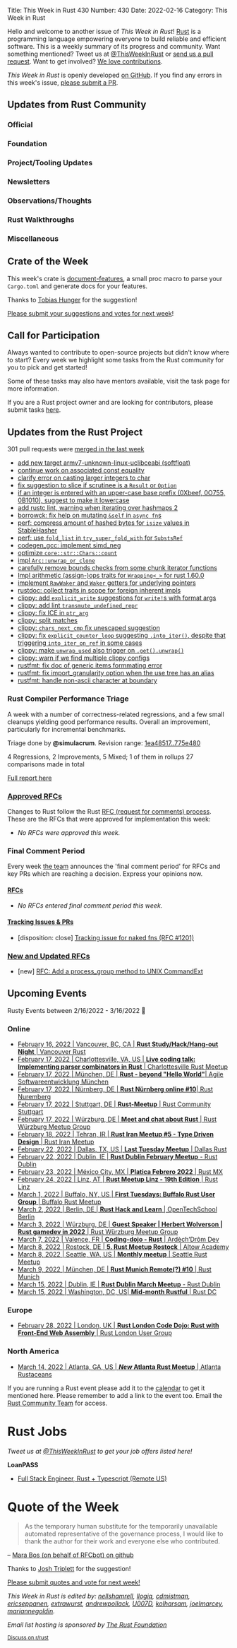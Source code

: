 Title: This Week in Rust 430
Number: 430
Date: 2022-02-16
Category: This Week in Rust

Hello and welcome to another issue of *This Week in Rust*!
[Rust](http://rust-lang.org) is a programming language empowering everyone to build reliable and efficient software.
This is a weekly summary of its progress and community.
Want something mentioned? Tweet us at [@ThisWeekInRust](https://twitter.com/ThisWeekInRust) or [send us a pull request](https://github.com/rust-lang/this-week-in-rust).
Want to get involved? [We love contributions](https://github.com/rust-lang/rust/blob/master/CONTRIBUTING.md).

*This Week in Rust* is openly developed [on GitHub](https://github.com/rust-lang/this-week-in-rust).
If you find any errors in this week's issue, [please submit a PR](https://github.com/rust-lang/this-week-in-rust/pulls).

## Updates from Rust Community

### Official

### Foundation

### Project/Tooling Updates

### Newsletters

### Observations/Thoughts

### Rust Walkthroughs

### Miscellaneous

## Crate of the Week

This week's crate is [document-features](https://crates.io/crates/document-features), a small proc macro to parse your `Cargo.toml` and generate docs for your features.

Thanks to [Tobias Hunger](https://users.rust-lang.org/t/crate-of-the-week/2704/1017) for the suggestion!

[Please submit your suggestions and votes for next week][submit_crate]!

[submit_crate]: https://users.rust-lang.org/t/crate-of-the-week/2704

## Call for Participation

Always wanted to contribute to open-source projects but didn't know where to start?
Every week we highlight some tasks from the Rust community for you to pick and get started!

Some of these tasks may also have mentors available, visit the task page for more information.

If you are a Rust project owner and are looking for contributors, please submit tasks [here][guidelines].

[guidelines]: https://users.rust-lang.org/t/twir-call-for-participation/4821

## Updates from the Rust Project

301 pull requests were [merged in the last week][merged]

[merged]: https://github.com/search?q=is%3Apr+org%3Arust-lang+is%3Amerged+merged%3A2022-01-31..2022-02-07

* [add new target armv7-unknown-linux-uclibceabi (softfloat)](https://github.com/rust-lang/rust/pull/92383)
* [continue work on associated const equality](https://github.com/rust-lang/rust/pull/93285)
* [clarify error on casting larger integers to char](https://github.com/rust-lang/rust/pull/91939)
* [fix suggestion to slice if scrutinee is a `Result` or `Option`](https://github.com/rust-lang/rust/pull/91343)
* [if an integer is entered with an upper-case base prefix (0Xbeef, 0O755, 0B1010), suggest to make it lowercase](https://github.com/rust-lang/rust/pull/93019)
* [add rustc lint, warning when iterating over hashmaps 2](https://github.com/rust-lang/rust/pull/92584)
* [borrowck: fix help on mutating `&self` in `async fn`s](https://github.com/rust-lang/rust/pull/93221)
* [perf: compress amount of hashed bytes for `isize` values in StableHasher](https://github.com/rust-lang/rust/pull/93432)
* [perf: use `fold_list` in `try_super_fold_with` for `SubstsRef`](https://github.com/rust-lang/rust/pull/93643)
* [codegen\_gcc: implement simd_neg](https://github.com/rust-lang/rustc_codegen_gcc/pull/125)
* [optimize `core::str::Chars::count`](https://github.com/rust-lang/rust/pull/90414)
* [impl `Arc::unwrap_or_clone`](https://github.com/rust-lang/rust/pull/91589)
* [carefully remove bounds checks from some chunk iterator functions](https://github.com/rust-lang/rust/pull/86988)
* [Impl arithmetic (assign-)ops traits for `Wrapping<_>` for rust 1.60.0](https://github.com/rust-lang/rust/pull/93208)
* [implement `RawWaker` and `Waker` getters for underlying pointers](https://github.com/rust-lang/rust/pull/91828)
* [rustdoc: collect traits in scope for foreign inherent impls](https://github.com/rust-lang/rust/pull/93539)
* [clippy: add `explicit_write` suggestions for `write!`s with format args](https://github.com/rust-lang/rust-clippy/pull/8365)
* [clippy: add lint `transmute_undefined_repr`](https://github.com/rust-lang/rust-clippy/pull/8398)
* [clippy: fix ICE in `ptr_arg`](https://github.com/rust-lang/rust-clippy/pull/8387)
* [clippy: split matches](https://github.com/rust-lang/rust-clippy/pull/8400)
* [clippy: `chars_next_cmp` fix unescaped suggestion](https://github.com/rust-lang/rust-clippy/pull/8376)
* [clippy: fix `explicit_counter_loop` suggesting `.into_iter()`, despite that triggering `into_iter_on_ref` in some cases](https://github.com/rust-lang/rust-clippy/pull/8382)
* [clippy: make `unwrap_used` also trigger on `.get().unwrap()`](https://github.com/rust-lang/rust-clippy/pull/8372)
* [clippy: warn if we find multiple clippy configs](https://github.com/rust-lang/rust-clippy/pull/8326)
* [rustfmt: fix doc of generic items formmating error](https://github.com/rust-lang/rustfmt/pull/5124)
* [rustfmt: fix import_granularity option when the use tree has an alias](https://github.com/rust-lang/rustfmt/pull/5209)
* [rustfmt: handle non-ascii character at boundary](https://github.com/rust-lang/rustfmt/pull/5089)

### Rust Compiler Performance Triage

A week with a number of correctness-related regressions, and a few small
cleanups yielding good performance results. Overall an improvement, particularly
for incremental benchmarks.

Triage done by **@simulacrum**.
Revision range: [1ea48517..775e480](https://perf.rust-lang.org/?start=1ea4851715893ee3f365a8ef09d47165e9a7864f&end=775e480722c7aba6ff4ff3ccec8c1f4639ae7889&absolute=false&stat=instructions%3Au)

4 Regressions, 2 Improvements, 5 Mixed; 1 of them in rollups
27 comparisons made in total

[Full report here](https://github.com/rust-lang/rustc-perf/blob/master/triage/2022-02-08.md)

### [Approved RFCs](https://github.com/rust-lang/rfcs/commits/master)

Changes to Rust follow the Rust [RFC (request for comments) process](https://github.com/rust-lang/rfcs#rust-rfcs). These
are the RFCs that were approved for implementation this week:

* *No RFCs were approved this week.*

### Final Comment Period

Every week [the team](https://www.rust-lang.org/team.html) announces the
'final comment period' for RFCs and key PRs which are reaching a
decision. Express your opinions now.

#### [RFCs](https://github.com/rust-lang/rfcs/labels/final-comment-period)

* *No RFCs entered final comment period this week.*

#### [Tracking Issues & PRs](https://github.com/rust-lang/rust/issues?q=is%3Aopen+label%3Afinal-comment-period+sort%3Aupdated-desc)

* [disposition: close] [Tracking issue for naked fns (RFC #1201)](https://github.com/rust-lang/rust/issues/32408)

### [New and Updated RFCs](https://github.com/rust-lang/rfcs/pulls)

* [new] [RFC: Add a process_group method to UNIX CommandExt](https://github.com/rust-lang/rfcs/pull/3228)

## Upcoming Events

Rusty Events between 2/16/2022 - 3/16/2022 🦀

### Online

* [February 16, 2022 | Vancouver, BC, CA | **Rust Study/Hack/Hang-out Night** | Vancouver Rust](https://www.meetup.com/Vancouver-Rust/events/283260386/)
* [February 17, 2022 | Charlottesville, VA, US | **Live coding talk: Implementing parser combinators in Rust** | Charlottesville Rust Meetup](https://www.meetup.com/Charlottesville-Rust-Meetup/events/283819886/)
* [February 17, 2022 | München, DE | **Rust - beyond "Hello World"**| Agile Softwareentwicklung München](https://www.meetup.com/maibornwolff-software-engineering-netzwerk/events/283379985)
* [February 17, 2022 | Nürnberg, DE | **Rust Nürnberg online #10**| Rust Nuremberg](https://www.meetup.com/rust-noris/events/283545751/)
* [February 17, 2022 | Stuttgart, DE | **Rust-Meetup** | Rust Community Stuttgart](https://www.meetup.com/Rust-Community-Stuttgart/events/282545308)
* [February 17, 2022 | Würzburg, DE | **Meet and chat about Rust** | Rust Würzburg Meetup Group](https://www.meetup.com/rust-wurzburg-meetup-group/events/283609518)
* [February 18, 2022 | Tehran, IR | **Rust Iran Meetup #5 - Type Driven Design** | Rust Iran Meetup](https://rust-meetup.ir/2022/02/18/fifth-meetup.html)
* [February 22, 2022 | Dallas, TX, US | **Last Tuesday Meetup** | Dallas Rust](https://www.meetup.com/Dallas-Rust/events/283669162/)
* [February 22, 2022 | Dublin, IE | **Rust Dublin February Meetup** - Rust Dublin](https://www.meetup.com/Rust-Dublin/events/283613610)
* [February 23, 2022 | México City, MX | **Platica Febrero 2022** | Rust MX](https://www.meetup.com/Rust-MX/events/283662630)
* [February 24, 2022 | Linz, AT | **Rust Meetup Linz - 19th Edition** | Rust Linz](https://www.meetup.com/Rust-Linz/events/283377693/)
* [March 1, 2022 | Buffalo, NY, US | **First Tuesdays: Buffalo Rust User Group** | Buffalo Rust Meetup](https://www.meetup.com/Buffalo-Rust-Meetup/events/283638736)
* [March 2, 2022 | Berlin, DE | **Rust Hack and Learn** | OpenTechSchool Berlin](https://www.meetup.com/de-DE/opentechschool-berlin/events/283633083/)
* [March 3, 2022 | Würzburg, DE | **Guest Speaker | Herbert Wolverson | Rust gamedev in 2022** | Rust Würzburg Meetup Group](https://www.meetup.com/rust-wurzburg-meetup-group/events/283765814)
* [March 7, 2022 | Valence, FR | **Coding-dojo - Rust** | Ardèch’Drôm Dev](https://www.meetup.com/Ardech-Drom-Dev/events/283624590)
* [March 8, 2022 | Rostock, DE | **5. Rust Meetup Rostock** | Altow Academy](https://www.meetup.com/altow-academy/events/283819113)
* [March 8, 2022 | Seattle, WA, US | **Monthly meetup** | Seattle Rust Meetup](https://www.meetup.com/Seattle-Rust-Meetup/events/283221922/)
* [March 9, 2022 | München, DE | **Rust Munich Remote(?) #10** | Rust Munich](https://www.meetup.com/rust-munich/events/283790509)
* [March 15, 2022 | Dublin, IE | **Rust Dublin March Meetup** - Rust Dublin](https://www.meetup.com/Rust-Dublin/events/283613905)
* [March 15, 2022 | Washington, DC, US| **Mid-month Rustful** | Rust DC](https://www.meetup.com/RustDC/events/283374540/)

### Europe

* [February 28, 2022 | London, UK | **Rust London Code Dojo: Rust with Front-End Web Assembly** | Rust London User Group](https://www.meetup.com/Rust-London-User-Group/events/283852309/)

### North America

* [March 14, 2022 | Atlanta, GA, US | **_New_ Atlanta Rust Meetup** | Atlanta Rustaceans](https://twitter.com/atl_rustaceans/status/1489586471367589893)

If you are running a Rust event please add it to the [calendar] to get
it mentioned here. Please remember to add a link to the event too.
Email the [Rust Community Team][community] for access.

[calendar]: https://www.google.com/calendar/embed?src=apd9vmbc22egenmtu5l6c5jbfc%40group.calendar.google.com
[community]: mailto:community-team@rust-lang.org

# Rust Jobs

*Tweet us at [@ThisWeekInRust](https://twitter.com/ThisWeekInRust) to get your job offers listed here!*

**LoanPASS**

* [Full Stack Engineer, Rust + Typescript (Remote US)](https://loanpass.io/careerPage.html)

# Quote of the Week

> As the temporary human substitute for the temporarily unavailable automated representative of the governance process, I would like to thank the author for their work and everyone else who contributed.

– [Mara Bos (on behalf of RFCbot) on github](https://github.com/rust-lang/rust/issues/87096#issuecomment-1028792980)

Thanks to [Josh Triplett](https://users.rust-lang.org/t/twir-quote-of-the-week/328/1180) for the suggestion!

[Please submit quotes and vote for next week!](https://users.rust-lang.org/t/twir-quote-of-the-week/328)

*This Week in Rust is edited by: [nellshamrell](https://github.com/nellshamrell), [llogiq](https://github.com/llogiq), [cdmistman](https://github.com/cdmistman), [ericseppanen](https://github.com/ericseppanen), [extrawurst](https://github.com/extrawurst), [andrewpollack](https://github.com/andrewpollack), [U007D](https://github.com/U007D), [kolharsam](https://github.com/kolharsam), [joelmarcey](https://github.com/joelmarcey), [mariannegoldin](https://github.com/mariannegoldin).*

*Email list hosting is sponsored by [The Rust Foundation](https://foundation.rust-lang.org/)*

<small>[Discuss on r/rust](https://www.reddit.com/r/rust/comments/k5nsab/this_week_in_rust_367/)</small>

